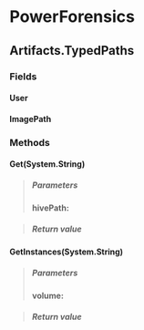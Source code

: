 ﻿# PowerForensics


## Artifacts.TypedPaths

### Fields

#### User

#### ImagePath

### Methods


#### Get(System.String)

> ##### Parameters
> **hivePath:** 

> ##### Return value
> 

#### GetInstances(System.String)

> ##### Parameters
> **volume:** 

> ##### Return value
> 